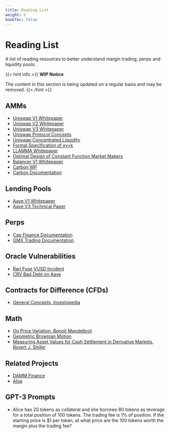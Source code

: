 ```yaml
---
title: Reading List
weight: 5
bookToc: false
---
```


# Reading List

A list of reading resources to better understand margin trading, perps and liquidity pools.

{{< hint info >}}
**WIP Notice**

The content in this section is being updated on a regular basis and may be removed.
{{< /hint >}}

## AMMs

- [Uniswap V1 Whitepaper](https://hackmd.io/@HaydenAdams/HJ9jLsfTz#DEX-inside-a-Whitepaper)
- [Uniswap V2 Whitepaper](https://uniswap.org/whitepaper.pdf)
- [Uniswap V3 Whitepaper](https://uniswap.org/whitepaper-v3.pdf)
- [Uniswap Protocol Concepts](https://docs.uniswap.org/concepts/uniswap-protocol)
- [Uniswap Concentrated Liquidity](https://docs.uniswap.org/concepts/protocol/concentrated-liquidity)
- [Formal Specification of xy=k](https://github.com/runtimeverification/verified-smart-contracts/blob/uniswap/uniswap/x-y-k.pdf)
- [LLAMMA Whitepaper](https://github.com/curvefi/curve-stablecoin/blob/master/doc/curve-stablecoin.pdf)
- [Optimal Design of Constant Function Market Makers](https://arxiv.org/pdf/2212.03340.pdf)
- [Balancer V1 Whitepaper](https://balancer.fi/whitepaper.pdf)
- [Carbon WP](https://resources.carbondefi.xyz/pages/CarbonLitepaper.pdf)
- [Carbon Documentation](https://guide.carbon.network/features/money-market)

## Lending Pools

- [Aave V1 Whitepaper](https://github.com/aave/aave-protocol/blob/master/docs/Aave_Protocol_Whitepaper_v1_0.pdf)
- [Aave V3 Technical Paper](https://github.com/aave/aave-v3-core/blob/master/techpaper/Aave_V3_Technical_Paper.pdf)

## Perps

- [Cap Finance Documentation](https://docs.cap.finance/trade/open-a-position)
- [GMX Trading Documentation](https://gmxio.gitbook.io/gmx/trading)

## Oracle Vulnerabilities

- [Rari Fuse VUSD Incident](https://cmichel.io/replaying-ethereum-hacks-rari-fuse-vusd-price-manipulation/)
- [CRV Bad Debt on Aave](https://blockworks.co/news/aave-curve-bad-debt)

## Contracts for Difference (CFDs)

- [General Concepts, Investopedia](<https://www.investopedia.com/terms/c/contractfordifferences.asp#:~:text=A%20contract%20for%20differences%20(CFD)%20is%20a%20financial%20contract%20that,in%20FX%20and%20commodities%20products.>)

## Math

- [On Price Variation, Benoit Mandelbrot](https://web.williams.edu/Mathematics/sjmiller/public_html/341Fa09/econ/Mandelbroit_VariationCertainSpeculativePrices.pdf)
- [Geometric Brownian Motion](https://en.wikipedia.org/wiki/Geometric_Brownian_motion)
- [Measuring Asset Values for Cash Settlement in Derivative Markets, Rovert J, Shiller](https://www.nber.org/system/files/working_papers/t0131/t0131.pdf)

## Related Projects

- [DAMM Finance](https://damm.finance/)
- [Aloe](https://docs.aloe.capital/aloe-ii-wip/overview)

## GPT-3 Prompts

- Alice has 20 tokens as collateral and she borrows 80 tokens as leverage for a total position of 100 tokens. The trading fee is 1% of position. If the starting price is $1 per token, at what price are the 100 tokens worth the margin plus the trading fee?
